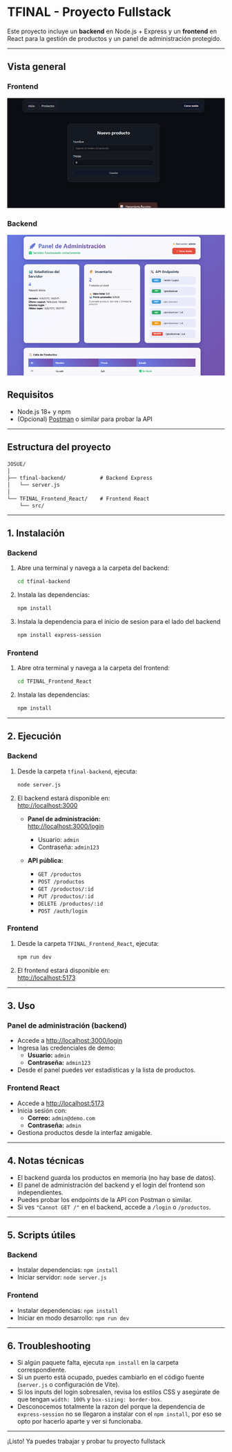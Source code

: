 # TFINAL - Proyecto Fullstack

Este proyecto incluye un **backend** en Node.js + Express y un **frontend** en React para la gestión de productos y un panel de administración protegido.

---
## Vista general

### Frontend
![Frontend](./frontend.png)

### Backend
![Backend](./backend.png)


## Requisitos

- Node.js 18+ y npm
- (Opcional) [Postman](https://www.postman.com/) o similar para probar la API

---

## Estructura del proyecto

```
JOSUE/
│
├── tfinal-backend/           # Backend Express
│   └── server.js
│
└── TFINAL_Frontend_React/    # Frontend React
    └── src/
```

---

## 1. Instalación

### Backend

1. Abre una terminal y navega a la carpeta del backend:
    ```sh
    cd tfinal-backend
    ```
2. Instala las dependencias:
    ```sh
    npm install
    ```
3. Instala la dependencia para el inicio de sesion para el lado del backend
    ```sh
    npm install express-session
    ```
### Frontend

1. Abre otra terminal y navega a la carpeta del frontend:
    ```sh
    cd TFINAL_Frontend_React
    ```
2. Instala las dependencias:
    ```sh
    npm install
    ```

---

## 2. Ejecución

### Backend

1. Desde la carpeta `tfinal-backend`, ejecuta:
    ```sh
    node server.js
    ```
2. El backend estará disponible en:  
   [http://localhost:3000](http://localhost:3000)

   - **Panel de administración:**  
     [http://localhost:3000/login](http://localhost:3000/login)
     - Usuario: `admin`
     - Contraseña: `admin123`

   - **API pública:**  
     - `GET /productos`
     - `POST /productos`
     - `GET /productos/:id`
     - `PUT /productos/:id`
     - `DELETE /productos/:id`
     - `POST /auth/login`

### Frontend

1. Desde la carpeta `TFINAL_Frontend_React`, ejecuta:
    ```sh
    npm run dev
    ```
2. El frontend estará disponible en:  
   [http://localhost:5173](http://localhost:5173)

---

## 3. Uso

### Panel de administración (backend)

- Accede a [http://localhost:3000/login](http://localhost:3000/login)
- Ingresa las credenciales de demo:
  - **Usuario:** `admin`
  - **Contraseña:** `admin123`
- Desde el panel puedes ver estadísticas y la lista de productos.

### Frontend React

- Accede a [http://localhost:5173](http://localhost:5173)
- Inicia sesión con:
  - **Correo:** `admin@demo.com`
  - **Contraseña:** `admin`
- Gestiona productos desde la interfaz amigable.

---

## 4. Notas técnicas

- El backend guarda los productos en memoria (no hay base de datos).
- El panel de administración del backend y el login del frontend son independientes.
- Puedes probar los endpoints de la API con Postman o similar.
- Si ves `"Cannot GET /"` en el backend, accede a `/login` o `/productos`.

---

## 5. Scripts útiles

### Backend

- Instalar dependencias: `npm install`
- Iniciar servidor: `node server.js`

### Frontend

- Instalar dependencias: `npm install`
- Iniciar en modo desarrollo: `npm run dev`

---

## 6. Troubleshooting

- Si algún paquete falta, ejecuta `npm install` en la carpeta correspondiente.
- Si un puerto está ocupado, puedes cambiarlo en el código fuente (`server.js` o configuración de Vite).
- Si los inputs del login sobresalen, revisa los estilos CSS y asegúrate de que tengan `width: 100%` y `box-sizing: border-box`.
- Desconocemos totalmente la razon del porque la dependencia de `express-session` no se llegaron a instalar con el `npm install`, por eso se opto por hacerlo aparte y ver si funcionaba.

---

¡Listo! Ya puedes trabajar y probar tu proyecto fullstack